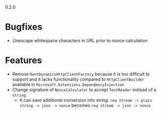 0.2.0
# Bugfixes
* Unescape whitespace characters in URL prior to nonce calculation
# Features
* Remove `RentDynamicsHttpClientFactory` because it is too difficult to support and it lacks functionality compared to `HttpClientBuilder` available in `Microsoft.Extensions.DependencyInjection`
* Change signature of `NonceCalculator` to accept `TextReader` instead of a `string`.
    *  It can save additional conversion into string: `req stream -> plain string -> json -> nonce` becomes `req stream -> json -> nonce`

